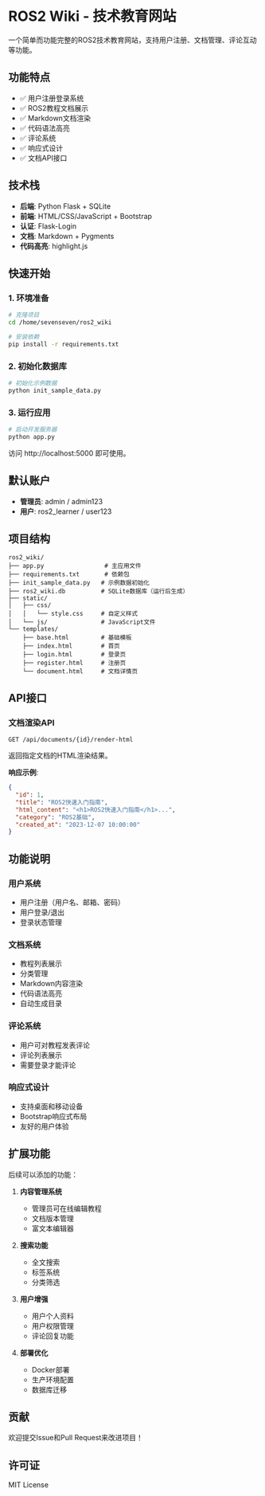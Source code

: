 # ROS2 Wiki - 技术教育网站

一个简单而功能完整的ROS2技术教育网站，支持用户注册、文档管理、评论互动等功能。

## 功能特点

- ✅ 用户注册登录系统
- ✅ ROS2教程文档展示
- ✅ Markdown文档渲染
- ✅ 代码语法高亮
- ✅ 评论系统
- ✅ 响应式设计
- ✅ 文档API接口

## 技术栈

- **后端**: Python Flask + SQLite
- **前端**: HTML/CSS/JavaScript + Bootstrap
- **认证**: Flask-Login
- **文档**: Markdown + Pygments
- **代码高亮**: highlight.js

## 快速开始

### 1. 环境准备

```bash
# 克隆项目
cd /home/sevenseven/ros2_wiki

# 安装依赖
pip install -r requirements.txt
```

### 2. 初始化数据库

```bash
# 初始化示例数据
python init_sample_data.py
```

### 3. 运行应用

```bash
# 启动开发服务器
python app.py
```

访问 http://localhost:5000 即可使用。

## 默认账户

- **管理员**: admin / admin123
- **用户**: ros2_learner / user123

## 项目结构

```
ros2_wiki/
├── app.py                 # 主应用文件
├── requirements.txt       # 依赖包
├── init_sample_data.py   # 示例数据初始化
├── ros2_wiki.db          # SQLite数据库（运行后生成）
├── static/
│   ├── css/
│   │   └── style.css     # 自定义样式
│   └── js/               # JavaScript文件
└── templates/
    ├── base.html         # 基础模板
    ├── index.html        # 首页
    ├── login.html        # 登录页
    ├── register.html     # 注册页
    └── document.html     # 文档详情页
```

## API接口

### 文档渲染API

```
GET /api/documents/{id}/render-html
```

返回指定文档的HTML渲染结果。

**响应示例**:
```json
{
  "id": 1,
  "title": "ROS2快速入门指南",
  "html_content": "<h1>ROS2快速入门指南</h1>...",
  "category": "ROS2基础",
  "created_at": "2023-12-07 10:00:00"
}
```

## 功能说明

### 用户系统
- 用户注册（用户名、邮箱、密码）
- 用户登录/退出
- 登录状态管理

### 文档系统
- 教程列表展示
- 分类管理
- Markdown内容渲染
- 代码语法高亮
- 自动生成目录

### 评论系统
- 用户可对教程发表评论
- 评论列表展示
- 需要登录才能评论

### 响应式设计
- 支持桌面和移动设备
- Bootstrap响应式布局
- 友好的用户体验

## 扩展功能

后续可以添加的功能：

1. **内容管理系统**
   - 管理员可在线编辑教程
   - 文档版本管理
   - 富文本编辑器

2. **搜索功能**
   - 全文搜索
   - 标签系统
   - 分类筛选

3. **用户增强**
   - 用户个人资料
   - 用户权限管理
   - 评论回复功能

4. **部署优化**
   - Docker部署
   - 生产环境配置
   - 数据库迁移

## 贡献

欢迎提交Issue和Pull Request来改进项目！

## 许可证

MIT License